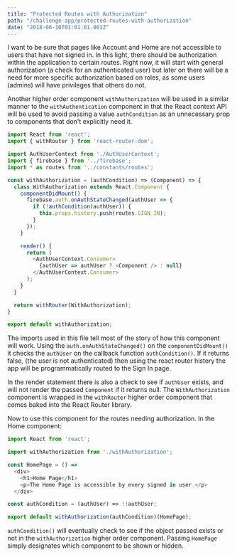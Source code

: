 ```yaml
---
title: "Protected Routes with Authorization"
path: "/challenge-app/protected-routes-with-authorization"
date: "2018-06-10T01:01:01.001Z"
---
```


I want to be sure that pages like Account and Home are not accessible to users that have not signed in. In this light, there should be authorization within the application to certain routes. Right now, it will start with general authorization (a check for an authenticated user) but later on there will be a need for more specific authorization based on roles, as some users (admins) will have privileges that others do not.

Another higher order component `withAuthorization` will be used in a similar manner to the `withAuthentication` component in that the React context API will be used to avoid passing a value `authCondition` as an unnecessary prop to components that don't explicitly need it.

```javascript
import React from 'react';
import { withRouter } from 'react-router-dom';

import AuthUserContext from './AuthUserContext';
import { firebase } from '../firebase';
import * as routes from '../constants/routes';

const withAuthorization = (authCondition) => (Component) => {
  class WithAuthorization extends React.Component {
    componentDidMount() {
      firebase.auth.onAuthStateChanged(authUser => {
        if (!authCondition(authUser)) {
          this.props.history.push(routes.SIGN_IN);
        }
      });
    }

    render() {
      return (
        <AuthUserContext.Consumer>
          {authUser => authUser ? <Component /> : null}
        </AuthUserContext.Consumer>
      );
    }
  }

  return withRouter(WithAuthorization);
}

export default withAuthorization;
```

The imports used in this file tell most of the story of how this component will work. Using the `auth.onAuthStateChanged()` on the `componentDidMount()` it checks the `authUser` on the callback function `authCondition()`. If it returns false, (the user is not authenticated) then using the react router history the app will be programmatically routed to the Sign In page.

In the render statement there is also a check to see if `authUser` exists, and will not render the passed `Component` if it returns null. The `WithAuthorization` component is wrapped in the `withRouter` higher order component that comes baked into the React Router library.

Now to use this component for the routes needing authorization. In the Home component:

```javascript
import React from 'react';

import withAuthorization from './withAuthorization';

const HomePage = () =>
  <div>
    <h1>Home Page</h1>
    <p>The Home Page is accessible by every signed in user.</p>
  </div>

const authCondition = (authUser) => !!authUser;

export default withAuthorization(authCondition)(HomePage);
```

`authCondition()` will eventually check to see if the object passed exists or not in the `withAuthorization` higher order component. Passing `HomePage` simply designates which component to be shown or hidden.